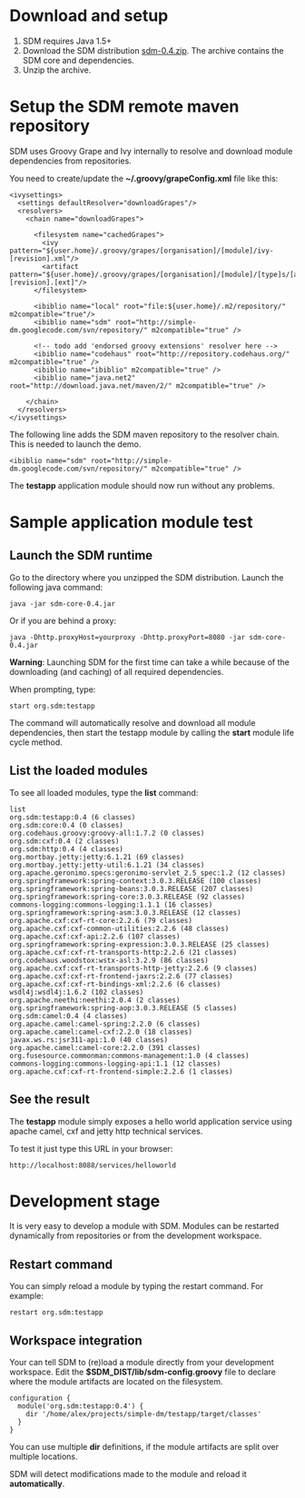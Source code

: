 

# Download and setup #
  1. SDM requires Java 1.5+
  1. Download the SDM distribution [sdm-0.4.zip](http://simple-dm.googlecode.com/files/sdm-0.4.zip). The archive contains the SDM core and dependencies.
  1. Unzip the archive.

# Setup the SDM remote maven repository #
SDM uses Groovy Grape and Ivy internally to resolve and download module dependencies from repositories.

You need to create/update the **~/.groovy/grapeConfig.xml** file like this:
```
<ivysettings>
  <settings defaultResolver="downloadGrapes"/>
  <resolvers>
    <chain name="downloadGrapes">     

      <filesystem name="cachedGrapes">
        <ivy pattern="${user.home}/.groovy/grapes/[organisation]/[module]/ivy-[revision].xml"/>
        <artifact pattern="${user.home}/.groovy/grapes/[organisation]/[module]/[type]s/[artifact]-[revision].[ext]"/>
      </filesystem>

      <ibiblio name="local" root="file:${user.home}/.m2/repository/" m2compatible="true"/>
      <ibiblio name="sdm" root="http://simple-dm.googlecode.com/svn/repository/" m2compatible="true" />

      <!-- todo add 'endorsed groovy extensions' resolver here -->
      <ibiblio name="codehaus" root="http://repository.codehaus.org/" m2compatible="true" />
      <ibiblio name="ibiblio" m2compatible="true" />
      <ibiblio name="java.net2" root="http://download.java.net/maven/2/" m2compatible="true" />
     
    </chain>
  </resolvers>
</ivysettings>
```

The following line adds the SDM maven repository to the resolver chain. This is needed to launch the demo.

```
<ibiblio name="sdm" root="http://simple-dm.googlecode.com/svn/repository/" m2compatible="true" />
```

The **testapp** application module should now run without any problems.

# Sample application module test #
## Launch the SDM runtime ##
Go to the directory where you unzipped the SDM distribution.
Launch the following java command:
```
java -jar sdm-core-0.4.jar
```

Or if you are behind a proxy:
```
java -Dhttp.proxyHost=yourproxy -Dhttp.proxyPort=8080 -jar sdm-core-0.4.jar
```
**Warning**: Launching SDM for the first time can take a while because of the downloading (and caching) of all required dependencies.

When prompting, type:
```
start org.sdm:testapp
```
The command will automatically resolve and download all module dependencies, then start the testapp module by calling the **start** module life cycle method.

## List the loaded modules ##

To see all loaded modules, type the **list** command:
```
list
org.sdm:testapp:0.4 (6 classes)
org.sdm:core:0.4 (0 classes)
org.codehaus.groovy:groovy-all:1.7.2 (0 classes)
org.sdm:cxf:0.4 (2 classes)
org.sdm:http:0.4 (4 classes)
org.mortbay.jetty:jetty:6.1.21 (69 classes)
org.mortbay.jetty:jetty-util:6.1.21 (34 classes)
org.apache.geronimo.specs:geronimo-servlet_2.5_spec:1.2 (12 classes)
org.springframework:spring-context:3.0.3.RELEASE (100 classes)
org.springframework:spring-beans:3.0.3.RELEASE (207 classes)
org.springframework:spring-core:3.0.3.RELEASE (92 classes)
commons-logging:commons-logging:1.1.1 (16 classes)
org.springframework:spring-asm:3.0.3.RELEASE (12 classes)
org.apache.cxf:cxf-rt-core:2.2.6 (79 classes)
org.apache.cxf:cxf-common-utilities:2.2.6 (48 classes)
org.apache.cxf:cxf-api:2.2.6 (107 classes)
org.springframework:spring-expression:3.0.3.RELEASE (25 classes)
org.apache.cxf:cxf-rt-transports-http:2.2.6 (21 classes)
org.codehaus.woodstox:wstx-asl:3.2.9 (86 classes)
org.apache.cxf:cxf-rt-transports-http-jetty:2.2.6 (9 classes)
org.apache.cxf:cxf-rt-frontend-jaxrs:2.2.6 (77 classes)
org.apache.cxf:cxf-rt-bindings-xml:2.2.6 (6 classes)
wsdl4j:wsdl4j:1.6.2 (102 classes)
org.apache.neethi:neethi:2.0.4 (2 classes)
org.springframework:spring-aop:3.0.3.RELEASE (5 classes)
org.sdm:camel:0.4 (4 classes)
org.apache.camel:camel-spring:2.2.0 (6 classes)
org.apache.camel:camel-cxf:2.2.0 (18 classes)
javax.ws.rs:jsr311-api:1.0 (40 classes)
org.apache.camel:camel-core:2.2.0 (391 classes)
org.fusesource.commonman:commons-management:1.0 (4 classes)
commons-logging:commons-logging-api:1.1 (12 classes)
org.apache.cxf:cxf-rt-frontend-simple:2.2.6 (1 classes)
```

## See the result ##
The **testapp** module simply exposes a hello world application service using apache camel, cxf and jetty http technical services.

To test it just type this URL in your browser:
```
http://localhost:8088/services/helloworld
```

# Development stage #
It is very easy to develop a module with SDM. Modules can be restarted dynamically from repositories or from the development workspace.

## Restart command ##

You can simply reload a module by typing the restart command. For example:
```
restart org.sdm:testapp
```

## Workspace integration ##
Your can tell SDM to (re)load a module directly from your development workspace.
Edit the **$SDM\_DIST/lib/sdm-config.groovy** file to declare where the module artifacts are located on the filesystem.

```
configuration { 
  module('org.sdm:testapp:0.4') {
    dir '/home/alex/projects/simple-dm/testapp/target/classes'
  }
}
```

You can use multiple **dir** definitions, if the module artifacts are split over multiple locations.

SDM will detect modifications made to the module and reload it **automatically**.